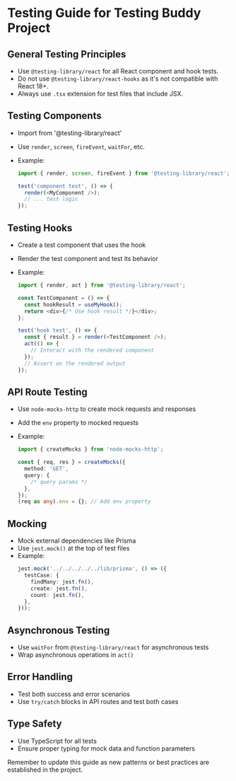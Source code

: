 # Testing Guide for Testing Buddy Project

## General Testing Principles

- Use `@testing-library/react` for all React component and hook tests.
- Do not use `@testing-library/react-hooks` as it's not compatible with React 18+.
- Always use `.tsx` extension for test files that include JSX.

## Testing Components

- Import from '@testing-library/react'
- Use `render`, `screen`, `fireEvent`, `waitFor`, etc.
- Example:

  ```typescript
  import { render, screen, fireEvent } from '@testing-library/react';

  test('component test', () => {
    render(<MyComponent />);
    // ... test logic
  });
  ```

## Testing Hooks

- Create a test component that uses the hook
- Render the test component and test its behavior
- Example:

  ```typescript
  import { render, act } from '@testing-library/react';

  const TestComponent = () => {
    const hookResult = useMyHook();
    return <div>{/* Use hook result */}</div>;
  };

  test('hook test', () => {
    const { result } = render(<TestComponent />);
    act(() => {
      // Interact with the rendered component
    });
    // Assert on the rendered output
  });
  ```

## API Route Testing

- Use `node-mocks-http` to create mock requests and responses
- Add the `env` property to mocked requests
- Example:

  ```typescript
  import { createMocks } from 'node-mocks-http';

  const { req, res } = createMocks({
    method: 'GET',
    query: {
      /* query params */
    },
  });
  (req as any).env = {}; // Add env property
  ```

## Mocking

- Mock external dependencies like Prisma
- Use `jest.mock()` at the top of test files
- Example:
  ```typescript
  jest.mock('../../../../../lib/prisma', () => ({
    testCase: {
      findMany: jest.fn(),
      create: jest.fn(),
      count: jest.fn(),
    },
  }));
  ```

## Asynchronous Testing

- Use `waitFor` from `@testing-library/react` for asynchronous tests
- Wrap asynchronous operations in `act()`

## Error Handling

- Test both success and error scenarios
- Use `try/catch` blocks in API routes and test both cases

## Type Safety

- Use TypeScript for all tests
- Ensure proper typing for mock data and function parameters

Remember to update this guide as new patterns or best practices are established in the project.
